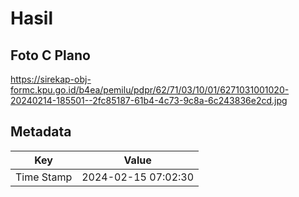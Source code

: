 # Hasil

## Foto C Plano

https://sirekap-obj-formc.kpu.go.id/b4ea/pemilu/pdpr/62/71/03/10/01/6271031001020-20240214-185501--2fc85187-61b4-4c73-9c8a-6c243836e2cd.jpg


## Metadata

| Key        | Value               |
| ---------- | ------------------- |
| Time Stamp | 2024-02-15 07:02:30 |



